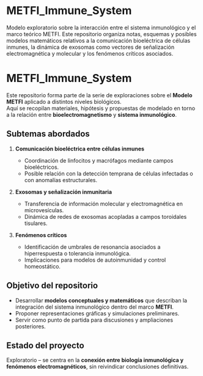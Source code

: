 # METFI_Immune_System
Modelo exploratorio sobre la interacción entre el sistema inmunológico y el marco teórico METFI. Este repositorio organiza notas, esquemas y posibles modelos matemáticos relativos a la comunicación bioeléctrica de células inmunes, la dinámica de exosomas como vectores de señalización electromagnética y molecular y los fenómenos críticos asociados.
# METFI_Immune_System

Este repositorio forma parte de la serie de exploraciones sobre el **Modelo METFI** aplicado a distintos niveles biológicos.  
Aquí se recopilan materiales, hipótesis y propuestas de modelado en torno a la relación entre **bioelectromagnetismo** y **sistema inmunológico**.

## Subtemas abordados

1. **Comunicación bioeléctrica entre células inmunes**  
   - Coordinación de linfocitos y macrófagos mediante campos bioeléctricos.  
   - Posible relación con la detección temprana de células infectadas o con anomalías estructurales.  

2. **Exosomas y señalización inmunitaria**  
   - Transferencia de información molecular y electromagnética en microvesículas.  
   - Dinámica de redes de exosomas acopladas a campos toroidales tisulares.  

3. **Fenómenos críticos**  
   - Identificación de umbrales de resonancia asociados a hiperrespuesta o tolerancia inmunológica.  
   - Implicaciones para modelos de autoinmunidad y control homeostático.  

## Objetivo del repositorio

- Desarrollar **modelos conceptuales y matemáticos** que describan la integración del sistema inmunológico dentro del marco **METFI**.  
- Proponer representaciones gráficas y simulaciones preliminares.  
- Servir como punto de partida para discusiones y ampliaciones posteriores.  

## Estado del proyecto

Exploratorio – se centra en la **conexión entre biología inmunológica y fenómenos electromagnéticos**, sin reivindicar conclusiones definitivas.  
